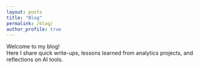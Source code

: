 ```yaml
---
layout: posts
title: "Blog"
permalink: /blog/
author_profile: true
---
```


Welcome to my blog!  
Here I share quick write-ups, lessons learned from analytics projects, and reflections on AI tools.